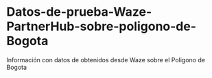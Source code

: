 # Datos-de-prueba-Waze-PartnerHub-sobre-poligono-de-Bogota
Información con datos de obtenidos desde Waze sobre el Poligono de Bogota
